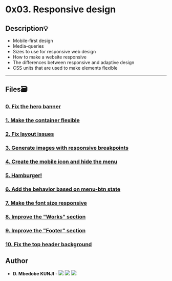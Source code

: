# 0x03. Responsive design

## Description:bulb:

- Mobile-first design
- Media-queries
- Sizes to use for responsive web design
- How to make a website responsive
- The differences between responsive and adaptive design
- CSS units that are used to make elements flexible


---

## Files:card_file_box:

### [0. Fix the hero banner](./01-index.html)
### [1. Make the container flexible](./02-index.html)
### [2. Fix layout issues](./02-1-index.html)
### [3. Generate images with responsive breakpoints](./03-index.html)
### [4. Create the mobile icon and hide the menu](./04-index.html)
### [5. Hamburger!](./05-index.html)
### [6. Add the behavior based on menu-btn state](./06-index.html)
### [7. Make the font size responsive](./07-index.html)
### [8. Improve the "Works" section](./08-index.html)
### [9. Improve the "Footer" section](./09-index.html)
### [10. Fix the top header background](./01-index.html)



## Author

- **D. Mbedobe KUNJI** - [<img src="https://img.shields.io/badge/GitHub-181717.svg?&style=plastic&logo=github&logoColor=white"/>](https://github.com/Mbedobe)
  [<img src="https://img.shields.io/badge/Twitter-1DA1F2.svg?&style=plastic&logo=twitter&logoColor=white"/>](https://twitter.com/@kd_mbedobe)
  [<img src="https://img.shields.io/badge/Linkedin-0A66C2.svg?&style=plastic&logo=linkedin&logoColor=white"/>](https://www.linkedin.com/in/danielmbedobe/)

